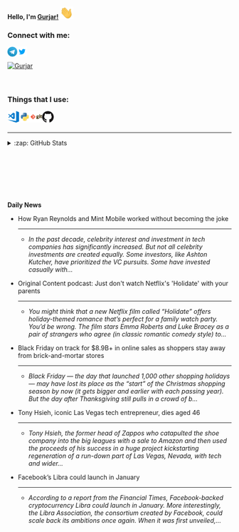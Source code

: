 #### Hello, I'm [Gurjar!](https://GurjarKing.github.io) <img src="https://raw.githubusercontent.com/ABSphreak/ABSphreak/master/gifs/Hi.gif" width="30px"></h2>


### Connect with me:

[<img align="left" alt="Gurjar | Telegram" width="22px" src="https://raw.githubusercontent.com/github/explore/80688e429a7d4ef2fca1e82350fe8e3517d3494d/topics/telegram/telegram.png" />][Telegram]
[<img align="left" alt="Gurjar | Twitter" width="22px" src="https://raw.githubusercontent.com/github/explore/80688e429a7d4ef2fca1e82350fe8e3517d3494d/topics/twitter/twitter.png" />][Twitter]
<br >
<br >
<a href="https://github.com/GurjarKing"><img src="https://komarev.com/ghpvc/?username=GurjarKing" alt="Gurjar" /></a> <br />
<br />
<br />
<!-- <br >

![](https://visitor-badge.glitch.me/badge?page_id=GurjarKing)

<br /> -->

### Things that I use:

[<img align="left" alt="Visual Studio Code" width="26px" src="https://raw.githubusercontent.com/github/explore/80688e429a7d4ef2fca1e82350fe8e3517d3494d/topics/visual-studio-code/visual-studio-code.png" />][VSCode]
[<img align="left" alt="Python" width="26px" src="https://raw.githubusercontent.com/github/explore/80688e429a7d4ef2fca1e82350fe8e3517d3494d/topics/python/python.png" />][Python]
[<img align="left" alt="Git" width="26px" src="https://raw.githubusercontent.com/github/explore/80688e429a7d4ef2fca1e82350fe8e3517d3494d/topics/git/git.png" />][Git]
[<img align="left" alt="GitHub" width="26px" src="https://raw.githubusercontent.com/github/explore/78df643247d429f6cc873026c0622819ad797942/topics/github/github.png" />][Github]

<br />
<br />

---
<details>
  <summary>:zap: GitHub Stats</summary>

<img align="left" alt="Gurjar's Github Stats" src="https://github-readme-stats.vercel.app/api?username=GurjarKing&show_icons=true&hide_border=true&count_private=true&include_all_commit=true&theme=algolia" />

</details>

<!-- ### 🔔 My latest tweet
<a href="https://twitter.com/Gurjar_King43" target="_blank">
	<img src="https://github.com/GurjarKing/GurjarKing/raw/master/tweet.png" width="70%" align="center" alt="Click to view on Twitter" title="My latest tweet, as an image"/>
</a> -->
<br>

<pre>

</pre>

<!-- **Quote of the hour:**

{qoth}

~ {qoth_author}
<pre>

</pre> -->
<br>
<pre>


</pre>
<strong>Daily News</strong>
  
  - How Ryan Reynolds and Mint Mobile worked without becoming the joke
     <hr/>
     
      - *In the past decade, celebrity interest and investment in tech companies has significantly increased. But not all celebrity investments are created equally. Some investors, like Ashton Kutcher, have prioritized the VC pursuits. Some have invested casually with…*
     
  - Original Content podcast: Just don't watch Netflix's 'Holidate' with your parents
      <hr/>
      
      - *You might think that a new Netflix film called “Holidate” offers holiday-themed romance that’s perfect for a family watch party. You’d be wrong. The film stars Emma Roberts and Luke Bracey as a pair of strangers who agree (in classic romantic comedy style) to…*
      
  - Black Friday on track for $8.9B+ in online sales as shoppers stay away from brick-and-mortar stores
      <hr/>
      
      - *Black Friday — the day that launched 1,000 other shopping holidays — may have lost its place as the “start” of the Christmas shopping season by now (it gets bigger and earlier with each passing year). But the day after Thanksgiving still pulls in a crowd of b…*
      
  - Tony Hsieh, iconic Las Vegas tech entrepreneur, dies aged 46
      <hr/>
      
      - *Tony Hsieh, the former head of Zappos who catapulted the shoe company into the big leagues with a sale to Amazon and then used the proceeds of his success in a huge project kickstarting regeneration of a run-down part of Las Vegas, Nevada, with tech and wider…*
       
  - Facebook’s Libra could launch in January
      <hr/>
       
       - *According to a report from the Financial Times, Facebook-backed cryptocurrency Libra could launch in January. More interestingly, the Libra Association, the consortium created by Facebook, could scale back its ambitions once again. When it was first unveiled,…*
      

<br />

[VSCode]: https://code.visualstudio.com/
[Python]: https://www.python.org/
[Git]: https://git-scm.com/
[Github]: https://github.com/
[Telegram]: https://t.me/Gurjar_King/
[Twitter]: https://twitter.com/Gurjar_King43/
